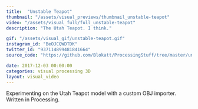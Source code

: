 ```yaml
---
title:  "Unstable Teapot"
thumbnail: "/assets/visual_previews/thumbnail_unstable-teapot"
video: "/assets/visual_full/full_unstable-teapot"
description: "The Utah Teapot. I think."

gif: "/assets/visual_gif/unstable-teapot.gif"
instagram_id: "BeOJCQWDTDK"
twitter_id: "937114899481841664" 
source_code: "https://github.com/Blokatt/ProcessingStuff/tree/master/unstableTeapot" 

date: 2017-12-03 00:00:00
categories: visual processing 3D
layout: visual_video
---
```

Experimenting on the Utah Teapot model with a custom OBJ importer. Written in Processing.

